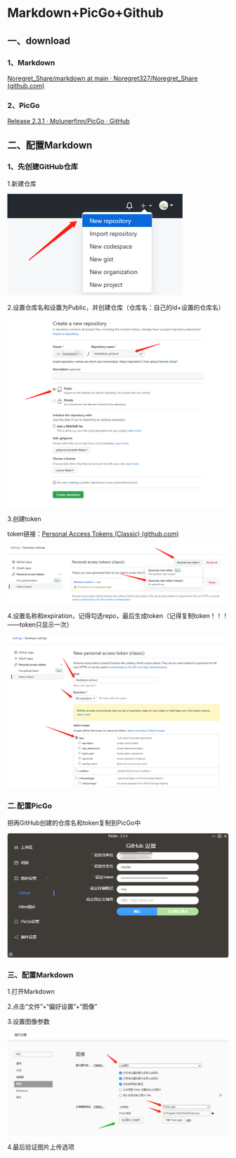 # Markdown+PicGo+Github

## 一、download

### 1、Markdown

[Noregret_Share/markdown at main · Noregret327/Noregret_Share (github.com)](https://github.com/Noregret327/Noregret_Share/tree/main/markdown)

### 2、PicGo

[Release 2.3.1 · Molunerfinn/PicGo · GitHub](https://github.com/Molunerfinn/PicGo/releases/tag/v2.3.1)



## 二、配置Markdown

### 1、先创建GitHub仓库

1.新建仓库

![image-20230318132201202](https://raw.githubusercontent.com/Noregret327/picture/master/img202303181322271.png)

2.设置仓库名和设置为Public，并创建仓库（仓库名：自己的id+设置的仓库名）

![image-20230318132258285](https://raw.githubusercontent.com/Noregret327/picture/master/img202303181322367.png)

3.创建token

token链接：[Personal Access Tokens (Classic) (github.com)](https://github.com/settings/tokens)

![image-20230318132756615](https://raw.githubusercontent.com/Noregret327/picture/master/img202303181327680.png)

4.设置名称和expiration，记得勾选repo，最后生成token（记得复制token！！！——token只显示一次）

![image-20230318132945881](https://raw.githubusercontent.com/Noregret327/picture/master/img202303181329964.png)

### 二.配置PicGo

把再GitHub创建的仓库名和token复制到PicGo中

![image-20230318131944856](https://raw.githubusercontent.com/Noregret327/picture/master/img202303181319946.png)

### 三、配置Markdown

1.打开Markdown

2.点击“文件”+“偏好设置”+“图像”

3.设置图像参数

![image-20230318133657356](https://raw.githubusercontent.com/Noregret327/picture/master/img202303181336438.png)

4.最后验证图片上传选项